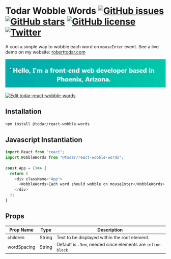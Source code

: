 # Todar Wobble Words [![GitHub issues](https://img.shields.io/github/issues/todar/react-components)](https://github.com/todar/react-components/issues) [![GitHub stars](https://img.shields.io/github/stars/todar/react-components)](https://github.com/todar/react-components/stargazers) [![GitHub license](https://img.shields.io/github/license/todar/react-components)](https://github.com/todar/react-components/blob/master/LICENSE) [![Twitter](https://img.shields.io/twitter/url/https/github.com/todar/react-components/tree/master/packages/wobble-words?style=social)](https://twitter.com/intent/tweet?text=Wow:&url=https%3A%2F%2Fgithub.com%2Ftodar%2Freact-components%2Ftree%2Fmaster%2Fpackages%2Fwobble-words)

A cool a simple way to wobble each word on `mouseEnter` event. See a live demo on my website: [roberttodar.com](https://roberttodar.com/)

![Demo](./wobble.gif)

[![Edit todar-react-wobble-words](https://codesandbox.io/static/img/play-codesandbox.svg)](https://codesandbox.io/s/epic-kirch-ob30k?fontsize=14)
## Installation

`npm install @todar/react-wobble-words`

## Javascript Instantiation

```js
import React from "react";
import WobbleWords from "@todar/react-wobble-words";

const App = ()=> {
  return (
    <div className="App">
      <WobbleWords>Each word should wobble on mouseEnter</WobbleWords>
    </div>
  );
}
```

## Props

| Prop Name | Type | Description |
| ----------| ---- | ----------- |
| children  | String | Text to be displayed within the root element. |
| wordSpacing | String | Default is `.3em`, needed since elements are `inline-block` |
